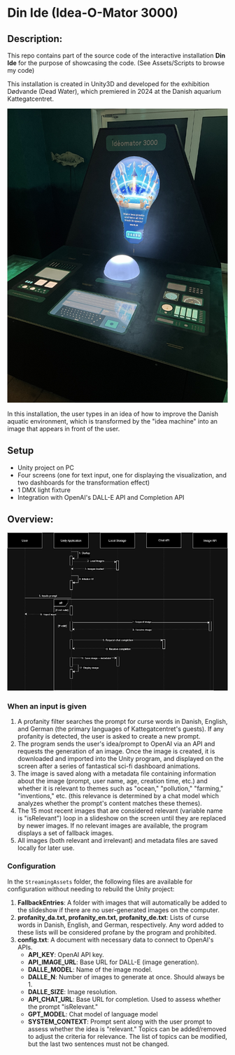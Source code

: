 # Din Ide (Idea-O-Mator 3000)
## Description:
This repo contains part of the source code of the interactive installation **Din Ide** for the purpose of showcasing the code. (See Assets/Scripts to browse my code)

This installation is created in Unity3D and developed for the exhibition Dødvande (Dead Water), which premiered in 2024 at the Danish aquarium Kattegatcentret.

![Installation picture](https://github.com/vihemy/dinide/blob/main/ReadmeAssets/installation.jpg)

In this installation, the user types in an idea of how to improve the Danish aquatic environment, which is transformed by the "idea machine" into an image that appears in front of the user.

## Setup

- Unity project on PC
- Four screens (one for text input, one for displaying the visualization, and two dashboards for the transformation effect)
- 1 DMX light fixture
- Integration with OpenAI's DALL-E API and Completion API

## Overview:
![UML sequence diagram](https://github.com/vihemy/dinide/blob/main/ReadmeAssets/sequence_diagram_uml.png)

### When an input is given
1. A profanity filter searches the prompt for curse words in Danish, English, and German (the primary languages of Kattegatcentret's guests). If any profanity is detected, the user is asked to create a new prompt.
2. The program sends the user's idea/prompt to OpenAI via an API and requests the generation of an image. Once the image is created, it is downloaded and imported into the Unity program, and displayed on the screen after a series of fantastical sci-fi dashboard animations.
3. The image is saved along with a metadata file containing information about the image (prompt, user name, age, creation time, etc.) and whether it is relevant to themes such as "ocean," "pollution," "farming," "inventions," etc. (this relevance is determined by a chat model which analyzes whether the prompt's content matches these themes).
4. The 15 most recent images that are considered relevant (variable name is "isRelevant") loop in a slideshow on the screen until they are replaced by newer images. If no relevant images are available, the program displays a set of fallback images.
5. All images (both relevant and irrelevant) and metadata files are saved locally for later use.

### Configuration
In the `StreamingAssets` folder, the following files are available for configuration without needing to rebuild the Unity project:

1. **FallbackEntries**: A folder with images that will automatically be added to the slideshow if there are no user-generated images on the computer.
2. **profanity_da.txt, profanity_en.txt, profanity_de.txt**: Lists of curse words in Danish, English, and German, respectively. Any word added to these lists will be considered profane by the program and prohibited.
3. **config.txt**: A document with necessary data to connect to OpenAI's APIs.
    - **API_KEY**: OpenAI API key.
    - **API_IMAGE_URL**: Base URL for DALL-E (image generation).
    - **DALLE_MODEL**: Name of the image model.
    - **DALLE_N**: Number of images to generate at once. Should always be 1.
    - **DALLE_SIZE**: Image resolution.
    - **API_CHAT_URL**: Base URL for completion. Used to assess whether the prompt "isRelevant."
    - **GPT_MODEL**: Chat model of language model
    - **SYSTEM_CONTEXT**: Prompt sent along with the user prompt to assess whether the idea is "relevant." Topics can be added/removed to adjust the criteria for relevance. The list of topics can be modified, but the last two sentences must not be changed.
